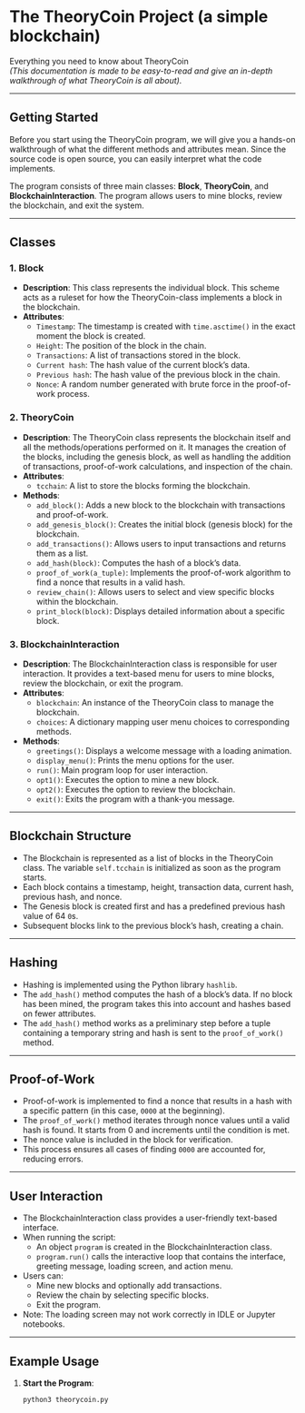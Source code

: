 # The TheoryCoin Project (a simple blockchain)

Everything you need to know about TheoryCoin  
*(This documentation is made to be easy-to-read and give an in-depth walkthrough of what TheoryCoin is all about).*

---

## Getting Started 
Before you start using the TheoryCoin program, we will give you a hands-on walkthrough of what the different methods and attributes mean. Since the source code is open source, you can easily interpret what the code implements.

The program consists of three main classes: **Block**, **TheoryCoin**, and **BlockchainInteraction**. The program allows users to mine blocks, review the blockchain, and exit the system.

---

## Classes

### 1. Block
- **Description**: This class represents the individual block. This scheme acts as a ruleset for how the TheoryCoin-class implements a block in the blockchain.
- **Attributes**:
  - `Timestamp`: The timestamp is created with `time.asctime()` in the exact moment the block is created.
  - `Height`: The position of the block in the chain.
  - `Transactions`: A list of transactions stored in the block.
  - `Current hash`: The hash value of the current block’s data.
  - `Previous hash`: The hash value of the previous block in the chain.
  - `Nonce`: A random number generated with brute force in the proof-of-work process.

### 2. TheoryCoin
- **Description**: The TheoryCoin class represents the blockchain itself and all the methods/operations performed on it. It manages the creation of the blocks, including the genesis block, as well as handling the addition of transactions, proof-of-work calculations, and inspection of the chain.
- **Attributes**:
  - `tcchain`: A list to store the blocks forming the blockchain.
- **Methods**:
  - `add_block()`: Adds a new block to the blockchain with transactions and proof-of-work.
  - `add_genesis_block()`: Creates the initial block (genesis block) for the blockchain.
  - `add_transactions()`: Allows users to input transactions and returns them as a list.
  - `add_hash(block)`: Computes the hash of a block’s data.
  - `proof_of_work(a_tuple)`: Implements the proof-of-work algorithm to find a nonce that results in a valid hash.
  - `review_chain()`: Allows users to select and view specific blocks within the blockchain.
  - `print_block(block)`: Displays detailed information about a specific block.

### 3. BlockchainInteraction
- **Description**: The BlockchainInteraction class is responsible for user interaction. It provides a text-based menu for users to mine blocks, review the blockchain, or exit the program.
- **Attributes**:
  - `blockchain`: An instance of the TheoryCoin class to manage the blockchain.
  - `choices`: A dictionary mapping user menu choices to corresponding methods.
- **Methods**:
  - `greetings()`: Displays a welcome message with a loading animation.
  - `display_menu()`: Prints the menu options for the user.
  - `run()`: Main program loop for user interaction.
  - `opt1()`: Executes the option to mine a new block.
  - `opt2()`: Executes the option to review the blockchain.
  - `exit()`: Exits the program with a thank-you message.

---

## Blockchain Structure
- The Blockchain is represented as a list of blocks in the TheoryCoin class. The variable `self.tcchain` is initialized as soon as the program starts.
- Each block contains a timestamp, height, transaction data, current hash, previous hash, and nonce.
- The Genesis block is created first and has a predefined previous hash value of 64 `0`s.
- Subsequent blocks link to the previous block’s hash, creating a chain.

---

## Hashing
- Hashing is implemented using the Python library `hashlib`.
- The `add_hash()` method computes the hash of a block’s data. If no block has been mined, the program takes this into account and hashes based on fewer attributes.
- The `add_hash()` method works as a preliminary step before a tuple containing a temporary string and hash is sent to the `proof_of_work()` method.

---

## Proof-of-Work
- Proof-of-work is implemented to find a nonce that results in a hash with a specific pattern (in this case, `0000` at the beginning).
- The `proof_of_work()` method iterates through nonce values until a valid hash is found. It starts from 0 and increments until the condition is met.
- The nonce value is included in the block for verification.
- This process ensures all cases of finding `0000` are accounted for, reducing errors.

---

## User Interaction
- The BlockchainInteraction class provides a user-friendly text-based interface.
- When running the script:
  - An object `program` is created in the BlockchainInteraction class.
  - `program.run()` calls the interactive loop that contains the interface, greeting message, loading screen, and action menu.
- Users can:
  - Mine new blocks and optionally add transactions.
  - Review the chain by selecting specific blocks.
  - Exit the program.
- Note: The loading screen may not work correctly in IDLE or Jupyter notebooks.

---

## Example Usage
1. **Start the Program**:
   ```bash
   python3 theorycoin.py
